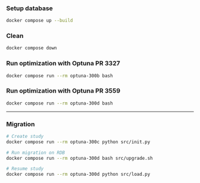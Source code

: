 ### Setup database

```sh
docker compose up --build
```

### Clean

```sh
docker compose down
```

### Run optimization with Optuna PR 3327

```sh
docker compose run --rm optuna-300b bash
```

### Run optimization with Optuna PR 3559

```sh
docker compose run --rm optuna-300d bash
```

---

### Migration

```sh
# Create study
docker compose run --rm optuna-300c python src/init.py

# Run migration on RDB
docker compose run --rm optuna-300d bash src/upgrade.sh

# Resume study
docker compose run --rm optuna-300d python src/load.py
```

